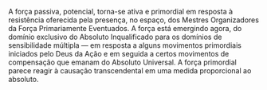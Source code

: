 A força passiva, potencial, torna-se ativa e primordial em resposta à resistência oferecida pela presença, no espaço, dos Mestres Organizadores da Força Primariamente Eventuados. A força está emergindo agora, do domínio exclusivo do Absoluto Inqualificado para os domínios de sensibilidade múltipla — em resposta a alguns movimentos primordiais iniciados pelo Deus da Ação e em seguida a certos movimentos de compensação que emanam do Absoluto Universal. A força primordial parece reagir à causação transcendental em uma medida proporcional ao absoluto.